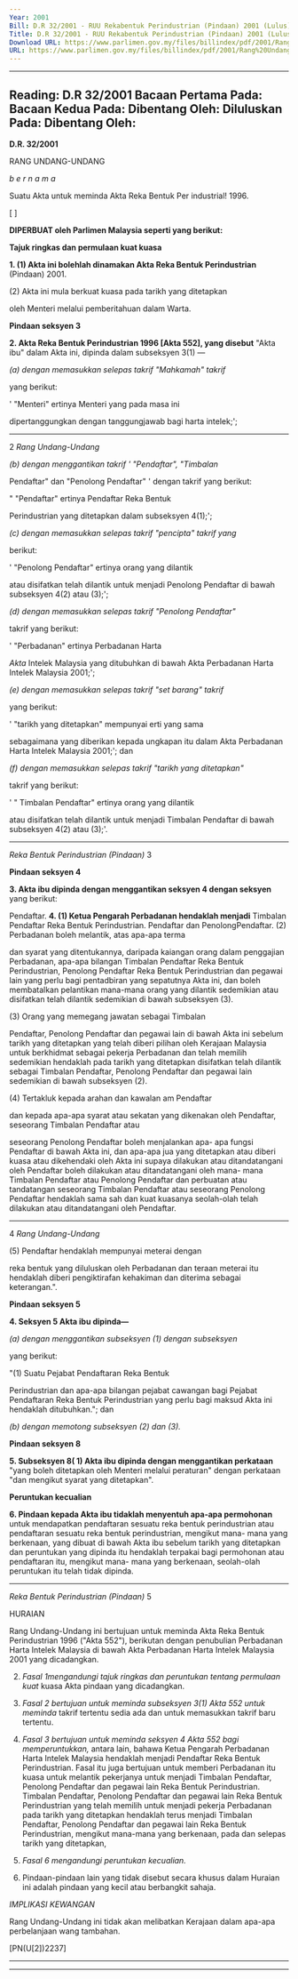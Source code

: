 ```yaml
---
Year: 2001
Bill: D.R 32/2001 - RUU Rekabentuk Perindustrian (Pindaan) 2001 (Lulus)
Title: D.R 32/2001 - RUU Rekabentuk Perindustrian (Pindaan) 2001 (Lulus)
Download URL: https://www.parlimen.gov.my/files/billindex/pdf/2001/Rang%20Undang-Undang%20DR%2032.pdf
URL: https://www.parlimen.gov.my/files/billindex/pdf/2001/Rang%20Undang-Undang%20DR%2032.pdf
---
```

---
Reading:
D.R 32/2001
Bacaan Pertama Pada:
Bacaan Kedua Pada:
Dibentang Oleh:
Diluluskan Pada:
Dibentang Oleh:
---

**D.R. 32/2001**

RANG UNDANG-UNDANG

_b e r n a m a_

Suatu Akta untuk meminda Akta Reka Bentuk Per industrial! 1996.

[ ]

**DIPERBUAT oleh Parlimen Malaysia seperti yang berikut:**

**Tajuk ringkas dan permulaan kuat kuasa**

**1. (1) Akta ini bolehlah dinamakan Akta Reka Bentuk Perindustrian**
(Pindaan) 2001.

(2) Akta ini mula berkuat kuasa pada tarikh yang ditetapkan

oleh Menteri melalui pemberitahuan dalam Warta.

**Pindaan seksyen 3**

**2. Akta Reka Bentuk Perindustrian 1996 [Akta 552], yang disebut**
"Akta ibu" dalam Akta ini, dipinda dalam subseksyen 3(1) —

_(a) dengan memasukkan selepas takrif "Mahkamah" takrif_

yang berikut:

' "Menteri" ertinya Menteri yang pada masa ini

dipertanggungkan dengan tanggungjawab bagi harta
intelek;';


-----

2 _Rang Undang-Undang_

_(b) dengan menggantikan takrif ' "Pendaftar", "Timbalan_

Pendaftar" dan "Penolong Pendaftar" ' dengan takrif yang
berikut:

" "Pendaftar" ertinya Pendaftar Reka Bentuk

Perindustrian yang ditetapkan dalam subseksyen 4(1);';

_(c) dengan memasukkan selepas takrif "pencipta" takrif yang_

berikut:

' "Penolong Pendaftar" ertinya orang yang dilantik

atau disifatkan telah dilantik untuk menjadi Penolong
Pendaftar di bawah subseksyen 4(2) atau (3);';

_(d) dengan memasukkan selepas takrif "Penolong Pendaftar"_

takrif yang berikut:

' "Perbadanan" ertinya Perbadanan Harta

_Akta_ Intelek Malaysia yang ditubuhkan di bawah Akta
Perbadanan Harta Intelek Malaysia 2001;';

_(e) dengan memasukkan selepas takrif "set barang" takrif_

yang berikut:

' "tarikh yang ditetapkan" mempunyai erti yang sama

sebagaimana yang diberikan kepada ungkapan itu dalam
Akta Perbadanan Harta Intelek Malaysia 2001;'; dan

_(f) dengan memasukkan selepas takrif "tarikh yang ditetapkan"_

takrif yang berikut:

' " Timbalan Pendaftar" ertinya orang yang dilantik

atau disifatkan telah dilantik untuk menjadi Timbalan
Pendaftar di bawah subseksyen 4(2) atau (3);'.


-----

_Reka Bentuk Perindustrian (Pindaan)_ 3

**Pindaan seksyen 4**

**3. Akta ibu dipinda dengan menggantikan seksyen 4 dengan seksyen**
yang berikut:

Pendaftar. **4. (1) Ketua Pengarah Perbadanan hendaklah menjadi**
Timbalan Pendaftar Reka Bentuk Perindustrian.
Pendaftar
dan
PenolongPendaftar. (2) Perbadanan boleh melantik, atas apa-apa terma

dan syarat yang ditentukannya, daripada kaiangan orang
dalam penggajian Perbadanan, apa-apa bilangan Timbalan
Pendaftar Reka Bentuk Perindustrian, Penolong Pendaftar
Reka Bentuk Perindustrian dan pegawai lain yang perlu
bagi pentadbiran yang sepatutnya Akta ini, dan boleh
membatalkan pelantikan mana-mana orang yang dilantik
sedemikian atau disifatkan telah dilantik sedemikian di
bawah subseksyen (3).

(3) Orang yang memegang jawatan sebagai Timbalan

Pendaftar, Penolong Pendaftar dan pegawai lain di bawah
Akta ini sebelum tarikh yang ditetapkan yang telah diberi
pilihan oleh Kerajaan Malaysia untuk berkhidmat sebagai
pekerja Perbadanan dan telah memilih sedemikian
hendaklah pada tarikh yang ditetapkan disifatkan telah
dilantik sebagai Timbalan Pendaftar, Penolong Pendaftar
dan pegawai lain sedemikian di bawah subseksyen (2).

(4) Tertakluk kepada arahan dan kawalan am Pendaftar

dan kepada apa-apa syarat atau sekatan yang dikenakan
oleh Pendaftar, seseorang Timbalan Pendaftar atau

seseorang Penolong Pendaftar boleh menjalankan apa-
apa fungsi Pendaftar di bawah Akta ini, dan apa-apa jua
yang ditetapkan atau diberi kuasa atau dikehendaki oleh
Akta ini supaya dilakukan atau ditandatangani oleh
Pendaftar boleh dilakukan atau ditandatangani oleh mana-
mana Timbalan Pendaftar atau Penolong Pendaftar dan
perbuatan atau tandatangan seseorang Timbalan Pendaftar
atau seseorang Penolong Pendaftar hendaklah sama sah
dan kuat kuasanya seolah-olah telah dilakukan atau
ditandatangani oleh Pendaftar.


-----

4 _Rang Undang-Undang_

(5) Pendaftar hendaklah mempunyai meterai dengan

reka bentuk yang diluluskan oleh Perbadanan dan teraan
meterai itu hendaklah diberi pengiktirafan kehakiman dan
diterima sebagai keterangan.".

**Pindaan seksyen 5**

**4. Seksyen 5 Akta ibu dipinda—**

_(a) dengan menggantikan subseksyen (1) dengan subseksyen_

yang berikut:

"(1) Suatu Pejabat Pendaftaran Reka Bentuk

Perindustrian dan apa-apa bilangan pejabat cawangan
bagi Pejabat Pendaftaran Reka Bentuk Perindustrian
yang perlu bagi maksud Akta ini hendaklah ditubuhkan.";
dan

_(b) dengan memotong subseksyen (2) dan (3)._

**Pindaan seksyen 8**

**5. Subseksyen 8( 1) Akta ibu dipinda dengan menggantikan perkataan**
"yang boleh ditetapkan oleh Menteri melalui peraturan" dengan
perkataan "dan mengikut syarat yang ditetapkan".

**Peruntukan kecualian**

**6. Pindaan kepada Akta ibu tidaklah menyentuh apa-apa permohonan**
untuk mendapatkan pendaftaran sesuatu reka bentuk perindustrian
atau pendaftaran sesuatu reka bentuk perindustrian, mengikut mana-
mana yang berkenaan, yang dibuat di bawah Akta ibu sebelum
tarikh yang ditetapkan dan peruntukan yang dipinda itu hendaklah
terpakai bagi permohonan atau pendaftaran itu, mengikut mana-
mana yang berkenaan, seolah-olah peruntukan itu telah tidak dipinda.


-----

_Reka Bentuk Perindustrian (Pindaan)_ 5

HURAIAN

Rang Undang-Undang ini bertujuan untuk meminda Akta Reka Bentuk Perindustrian
1996 ("Akta 552"), berikutan dengan penubulian Perbadanan Harta Intelek
Malaysia di bawah Akta Perbadanan Harta Intelek Malaysia 2001 yang dicadangkan.

2. _Fasal 1mengandungi tajuk ringkas dan peruntukan tentang permulaan kuat_
kuasa Akta pindaan yang dicadangkan.

3. _Fasal 2 bertujuan untuk meminda subseksyen 3(1) Akta 552 untuk meminda_
takrif tertentu sedia ada dan untuk memasukkan takrif baru tertentu.

4. _Fasal 3 bertujuan untuk meminda seksyen 4 Akta 552 bagi memperuntukkan,_
antara lain, bahawa Ketua Pengarah Perbadanan Harta Intelek Malaysia hendaklah
menjadi Pendaftar Reka Bentuk Perindustrian. Fasal itu juga bertujuan untuk
memberi Perbadanan itu kuasa untuk melantik pekerjanya untuk menjadi Timbalan
Pendaftar, Penolong Pendaftar dan pegawai lain Reka Bentuk Perindustrian.
Timbalan Pendaftar, Penolong Pendaftar dan pegawai lain Reka Bentuk
Perindustrian yang telah memilih untuk menjadi pekerja Perbadanan pada tarikh
yang ditetapkan hendaklah terus menjadi Timbalan Pendaftar, Penolong Pendaftar
dan pegawai lain Reka Bentuk Perindustrian, mengikut mana-mana yang berkenaan,
pada dan selepas tarikh yang ditetapkan,

5. _Fasal 6 mengandungi peruntukan kecualian._

6. Pindaan-pindaan lain yang tidak disebut secara khusus dalam Huraian ini
adalah pindaan yang kecil atau berbangkit sahaja.

_IMPLIKASI_ _KEWANGAN_

Rang Undang-Undang ini tidak akan melibatkan Kerajaan dalam apa-apa
perbelanjaan wang tambahan.

[PN(U[2])2237]


-----

-----

